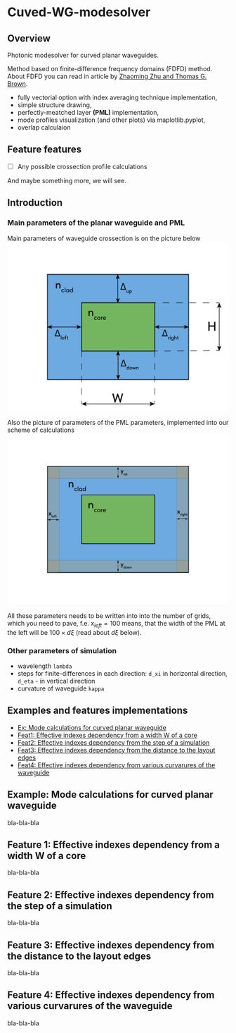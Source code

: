 # Cuved-WG-modesolver
## Overview
Photonic modesolver for curved planar waveguides.

Method based on finite-difference frequency domains (FDFD) method. About FDFD you can read in article by [Zhaoming Zhu and Thomas G. Brown](https://www.researchgate.net/publication/24436723_Full-vectorial_finite-difference_analysis_of_microstructure_optical_fibers/citations). 

- fully vectorial option with index averaging technique implementation,
- simple structure drawing,
- perfectly-meatched layer **(PML)** implementation,
- mode profiles visualization (and other plots) via maplotlib.pyplot,
- overlap calculaion
## Feature features
- [ ] Any possible crossection profile calculations

And maybe something more, we will see. 

## Introduction
### Main parameters of the planar waveguide and PML
Main parameters of waveguide crossection is on the picture below
<img src="./fiqures/parameters.png " width="600">

Also the picture of parameters of the PML parameters, implemented into our scheme of calculations
<img src="./fiqures/PML_area.png " width="600">

All these parameters needs to be written into into the number of grids, which you need to pave, f.e. $x_{left} = 100$ means, that the width of the PML at the left will be $100 \times d \xi$ (read about $d \xi$ below).

### Other parameters of simulation
- wavelength ``lambda``
- steps for finite-differences in each direction: ``d_xi`` in horizontal direction, ``d_eta`` - in vertical direction
- curvature of waveguide ``kappa``

## Examples and features implementations
* [Ex: Mode calculations for curved planar waveguide](#example-mode-calculations-for-curved-planar-waveguide)
* [Feat1: Effective indexes dependency from a width W of a core](#feature-1-effective-indexes-dependency-from-a-width-W-of-a-core)
* [Feat2: Effective indexes dependency from the step of a simulation](#feature-2-effective-indexes-dependency-from-a-step-of-simulation)
* [Feat3: Effective indexes dependency from the distance to the layout edges](#feature-3-effective-indexes-dependency-from-the-distance-to-the-layout-edges)
* [Feat4: Effective indexes dependency from various curvarures of the waveguide](#feature-4-effective-indexes-dependency-from-various-curvatures-of-the-waveguide)

## Example: Mode calculations for curved planar waveguide

bla-bla-bla

## Feature 1: Effective indexes dependency from a width W of a core

bla-bla-bla

## Feature 2: Effective indexes dependency from the step of a simulation

bla-bla-bla

## Feature 3: Effective indexes dependency from the distance to the layout edges

bla-bla-bla

## Feature 4: Effective indexes dependency from various curvarures of the waveguide

bla-bla-bla

